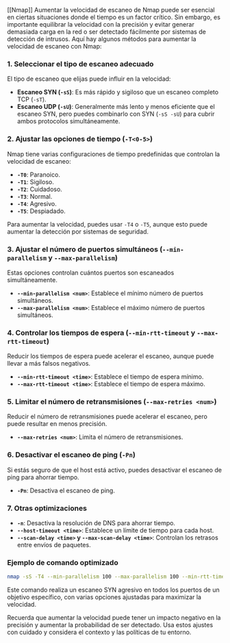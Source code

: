 [[Nmap]]
Aumentar la velocidad de escaneo de Nmap puede ser esencial en ciertas situaciones donde el tiempo es un factor crítico. Sin embargo, es importante equilibrar la velocidad con la precisión y evitar generar demasiada carga en la red o ser detectado fácilmente por sistemas de detección de intrusos. Aquí hay algunos métodos para aumentar la velocidad de escaneo con Nmap:

### 1. Seleccionar el tipo de escaneo adecuado
El tipo de escaneo que elijas puede influir en la velocidad:
- **Escaneo SYN (`-sS`)**: Es más rápido y sigiloso que un escaneo completo TCP (`-sT`).
- **Escaneo UDP (`-sU`)**: Generalmente más lento y menos eficiente que el escaneo SYN, pero puedes combinarlo con SYN (`-sS -sU`) para cubrir ambos protocolos simultáneamente.

### 2. Ajustar las opciones de tiempo (`-T<0-5>`)
Nmap tiene varias configuraciones de tiempo predefinidas que controlan la velocidad de escaneo:
- **`-T0`**: Paranoico.
- **`-T1`**: Sigiloso.
- **`-T2`**: Cuidadoso.
- **`-T3`**: Normal.
- **`-T4`**: Agresivo.
- **`-T5`**: Despiadado.

Para aumentar la velocidad, puedes usar `-T4` o `-T5`, aunque esto puede aumentar la detección por sistemas de seguridad.

### 3. Ajustar el número de puertos simultáneos (`--min-parallelism` y `--max-parallelism`)
Estas opciones controlan cuántos puertos son escaneados simultáneamente.
- **`--min-parallelism <num>`**: Establece el mínimo número de puertos simultáneos.
- **`--max-parallelism <num>`**: Establece el máximo número de puertos simultáneos.

### 4. Controlar los tiempos de espera (`--min-rtt-timeout` y `--max-rtt-timeout`)
Reducir los tiempos de espera puede acelerar el escaneo, aunque puede llevar a más falsos negativos.
- **`--min-rtt-timeout <time>`**: Establece el tiempo de espera mínimo.
- **`--max-rtt-timeout <time>`**: Establece el tiempo de espera máximo.

### 5. Limitar el número de retransmisiones (`--max-retries <num>`)
Reducir el número de retransmisiones puede acelerar el escaneo, pero puede resultar en menos precisión.
- **`--max-retries <num>`**: Limita el número de retransmisiones.

### 6. Desactivar el escaneo de ping (`-Pn`)
Si estás seguro de que el host está activo, puedes desactivar el escaneo de ping para ahorrar tiempo.
- **`-Pn`**: Desactiva el escaneo de ping.

### 7. Otras optimizaciones
- **`-n`**: Desactiva la resolución de DNS para ahorrar tiempo.
- **`--host-timeout <time>`**: Establece un límite de tiempo para cada host.
- **`--scan-delay <time>` y `--max-scan-delay <time>`**: Controlan los retrasos entre envíos de paquetes.

### Ejemplo de comando optimizado
```sh
nmap -sS -T4 --min-parallelism 100 --max-parallelism 100 --min-rtt-timeout 50ms --max-rtt-timeout 200ms --max-retries 2 -Pn -n -p- <target>
```

Este comando realiza un escaneo SYN agresivo en todos los puertos de un objetivo específico, con varias opciones ajustadas para maximizar la velocidad.

Recuerda que aumentar la velocidad puede tener un impacto negativo en la precisión y aumentar la probabilidad de ser detectado. Usa estos ajustes con cuidado y considera el contexto y las políticas de tu entorno.